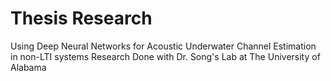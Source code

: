 # Thesis Research
Using Deep Neural Networks for Acoustic Underwater Channel Estimation in non-LTI systems
Research Done with Dr. Song's Lab at The University of Alabama
